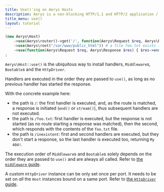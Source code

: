 ```yaml
---
title: Use()'ing on Aerys Hosts
description: Aerys is a non-blocking HTTP/1.1 and HTTP/2 application / websocket / static file server.
title_menu: use()
layout: tutorial
---
```


```php
(new Aerys\Host)
	->use(Aerys\router()->get('/', function(Aerys\Request $req, Aerys\Response $res) { $res->end("default route"); }))
	->use(Aerys\root("/var/www/public_html")) # a file foo.txt exists in that folder
	->use(function(Aerys\Request $req, Aerys\Response $res) { $res->end("My 404!"); })
;
```

`Aerys\Host::use()` is the ubiquitous way to install handlers, `Middleware`s, `Bootable`s and the `HttpDriver`.

Handlers are executed in the order they are passed to `use()`, as long as no previous handler has started the response.

With the concrete example here:
- the path is `/`: the first handler is executed, and, as the route is matched, a response is initiated (`end()` or `stream()`), thus subsequent handlers are not executed.
- the path is `/foo.txt`: first handler is executed, but the response is not started (as no route starting a response was matched), then the second, which responds with the contents of the `foo.txt` file.
- the path is `/inexistent`: first and second handlers are executed, but they don't start a response, so the last handler is executed too, returning `My 404!`.

The execution order of `Middleware`s and `Bootable`s solely depends on the order they are passed to `use()` and are always all called. Refer to [the `middleware` guide](../middleware/intro.html).

A custom `HttpDriver` instance can be only set once per port. It needs to be set on _all_ the `Host` instances bound on a same port. Refer to [the `HttpDriver` guide](../httpdriver/intro.html).